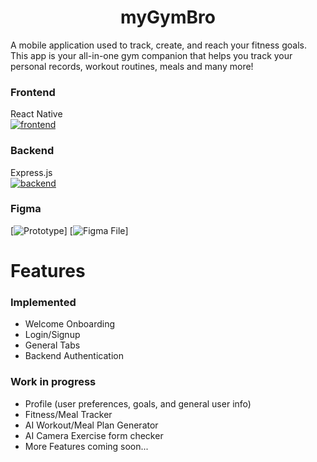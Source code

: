 <h1 align="center">
  myGymBro
</h1>

<p>A mobile application used to track, create, and reach your fitness goals. This app is your all-in-one gym companion that helps you track your personal records, workout routines, meals and many more!</p>

### Frontend
React Native
<br>
[![frontend](https://skillicons.dev/icons?i=js,react,tailwind,nodejs)](https://github.com/tandpfun/skill-icons)

### Backend
Express.js
<br>
[![backend](https://skillicons.dev/icons?i=js,express,mongodb,nodejs)](https://github.com/tandpfun/skill-icons)

### Figma
[![Prototype](https://www.figma.com/proto/Ax6XkJf6EYVP7Sgsg55u8V/myGymbro?t=xzK24a0DtlFAPTdl-1)]
[![Figma File](https://www.figma.com/design/Ax6XkJf6EYVP7Sgsg55u8V/myGymbro?node-id=0-1&t=xzK24a0DtlFAPTdl-1)]

# Features

### Implemented

- Welcome Onboarding
- Login/Signup
- General Tabs
- Backend Authentication

### Work in progress

- Profile (user preferences, goals, and general user info)
- Fitness/Meal Tracker
- AI Workout/Meal Plan Generator
- AI Camera Exercise form checker
- More Features coming soon...

